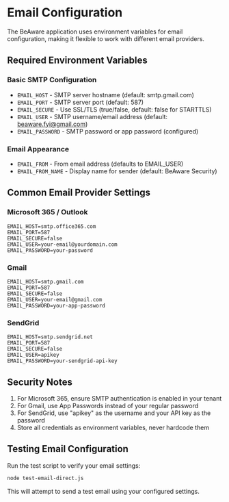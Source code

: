 # Email Configuration

The BeAware application uses environment variables for email configuration, making it flexible to work with different email providers.

## Required Environment Variables

### Basic SMTP Configuration
- `EMAIL_HOST` - SMTP server hostname (default: smtp.gmail.com)
- `EMAIL_PORT` - SMTP server port (default: 587)
- `EMAIL_SECURE` - Use SSL/TLS (true/false, default: false for STARTTLS)
- `EMAIL_USER` - SMTP username/email address (default: beaware.fyi@gmail.com)
- `EMAIL_PASSWORD` - SMTP password or app password (configured)

### Email Appearance
- `EMAIL_FROM` - From email address (defaults to EMAIL_USER)
- `EMAIL_FROM_NAME` - Display name for sender (default: BeAware Security)

## Common Email Provider Settings

### Microsoft 365 / Outlook
```
EMAIL_HOST=smtp.office365.com
EMAIL_PORT=587
EMAIL_SECURE=false
EMAIL_USER=your-email@yourdomain.com
EMAIL_PASSWORD=your-password
```

### Gmail
```
EMAIL_HOST=smtp.gmail.com
EMAIL_PORT=587
EMAIL_SECURE=false
EMAIL_USER=your-email@gmail.com
EMAIL_PASSWORD=your-app-password
```

### SendGrid
```
EMAIL_HOST=smtp.sendgrid.net
EMAIL_PORT=587
EMAIL_SECURE=false
EMAIL_USER=apikey
EMAIL_PASSWORD=your-sendgrid-api-key
```

## Security Notes

1. For Microsoft 365, ensure SMTP authentication is enabled in your tenant
2. For Gmail, use App Passwords instead of your regular password
3. For SendGrid, use "apikey" as the username and your API key as the password
4. Store all credentials as environment variables, never hardcode them

## Testing Email Configuration

Run the test script to verify your email settings:
```bash
node test-email-direct.js
```

This will attempt to send a test email using your configured settings.